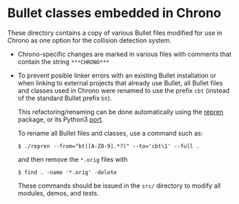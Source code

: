 Bullet classes embedded in Chrono
================

These directory contains a copy of various Bullet files modified for use in Chrono as one option for the collision detection system.

- Chrono-specific changes are marked in various files with comments that contain the string `***CHRONO***`
- To prevent posible linker errors with an existing Bullet installation or when linking to external projects that already use Bullet, all Bullet files and classes used in Chrono were renamed to use the prefix `cbt` (instead of the standard Bullet prefix `bt`).

  This refactoring/renaming can be done automatically using the [repren](https://github.com/jlevy/repren) package, or its Python3 [port](https://github.com/tstapler/repren-1).

  To rename all Bullet files and classes, use a command such as:

  ```shell
  $ ./repren --from="bt([A-Z0-9].*?)" --to='cbt\1' --full .
  ```

  and then remove the `*.orig` files with

  ```shell
  $ find . -name '*.orig' -delete
  ```

  These commands should be issued in the `src/` directory to modify all modules, demos, and tests.
